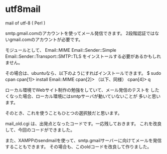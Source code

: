 # utf8mail
mail of utf-8 ( Perl )

smtp.gmail.comのアカウントを使ってメール発信できます。
2段階認証ではないgmail.comのアカウントが必要です。

モジュールとして、
Email::MIME
Email::Sender::Simple
Email::Sender::Transport::SMTP::TLS
をインストールする必要があるかもしれません。

その場合は、ubuntuなら、以下のようにすればインストールできます。
$ sudo cpan <Enter>
cpan[1]> install Email::MIME <Enter>
cpan[2]> （以下、同様）
cpan[4]> q <Enter>

ローカル環境でWebサイト制作の勉強をしていて、メール発信のテストを
したくなった場合、ローカル環境にはsmtpサーバが動いていないことが
多いと思います。

そのとき、これを使うこともひとつの選択肢だと思います。

mail_old.cgi は、出発点となったコードです。一応残しておきます。
これを改良して、今回のコードができました。

また、XAMPPのsendmailを使って、smtp.gmailサーバーに向けてメールを発信することもできます。
その場合も、このoldコードを改良して作りました。

